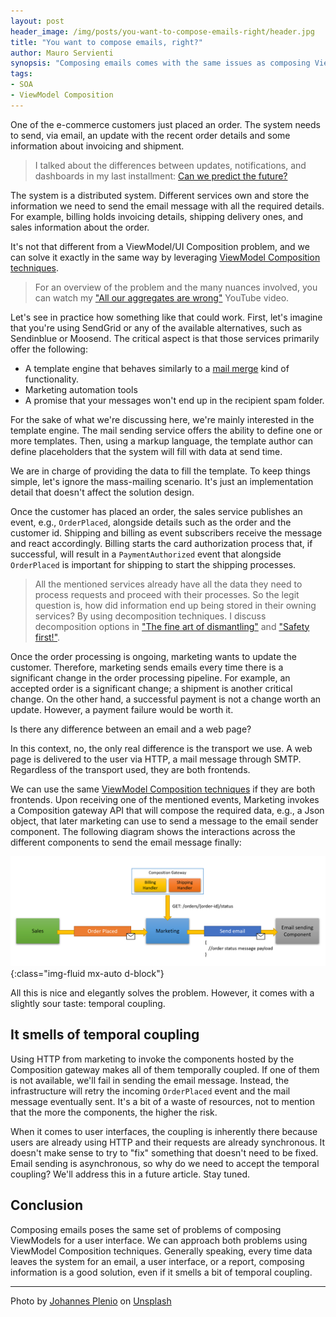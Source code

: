 ```yaml
---
layout: post
header_image: /img/posts/you-want-to-compose-emails-right/header.jpg
title: "You want to compose emails, right?"
author: Mauro Servienti
synopsis: "Composing emails comes with the same issues as composing ViewModels. All the time data leaves the system for an email, a user interface, or a report, ViewModel Composition techniques help define robust solutions."
tags:
- SOA
- ViewModel Composition
---
```


One of the e-commerce customers just placed an order. The system needs to send, via email, an update with the recent order details and some information about invoicing and shipment.

> I talked about the differences between updates, notifications, and dashboards in my last installment: [Can we predict the future?](https://milestone.topics.it/2021/06/02/can-we-predict-the-future.html)

The system is a distributed system. Different services own and store the information we need to send the email message with all the required details. For example, billing holds invoicing details, shipping delivery ones, and sales information about the order.

It's not that different from a ViewModel/UI Composition problem, and we can solve it exactly in the same way by leveraging [ViewModel Composition techniques](https://milestone.topics.it/categories/view-model-composition).

> For an overview of the problem and the many nuances involved, you can watch my ["All our aggregates are wrong"](https://youtu.be/KkzvQSuYd5I) YouTube video.

Let's see in practice how something like that could work. First, let's imagine that you're using SendGrid or any of the available alternatives, such as Sendinblue or Moosend. The critical aspect is that those services primarily offer the following:

- A template engine that behaves similarly to a [mail merge](https://en.wikipedia.org/wiki/Mail_merge) kind of functionality.
- Marketing automation tools
- A promise that your messages won't end up in the recipient spam folder.

For the sake of what we're discussing here, we're mainly interested in the template engine. The mail sending service offers the ability to define one or more templates. Then, using a markup language, the template author can define placeholders that the system will fill with data at send time.

We are in charge of providing the data to fill the template. To keep things simple, let's ignore the mass-mailing scenario. It's just an implementation detail that doesn't affect the solution design.

Once the customer has placed an order, the sales service publishes an event, e.g., `OrderPlaced`, alongside details such as the order and the customer id. Shipping and billing as event subscribers receive the message and react accordingly. Billing starts the card authorization process that, if successful, will result in a `PaymentAuthorized` event that alongside `OrderPlaced` is important for shipping to start the shipping processes.

> All the mentioned services already have all the data they need to process requests and proceed with their processes. So the legit question is, how did information end up being stored in their owning services? By using decomposition techniques. I discuss decomposition options in ["The fine art of dismantling"](https://milestone.topics.it/view-model-composition/2019/04/18/the-fine-art-of-dismantling.html) and ["Safety first!"](https://milestone.topics.it/2019/05/02/safety-first.html).

Once the order processing is ongoing, marketing wants to update the customer. Therefore, marketing sends emails every time there is a significant change in the order processing pipeline. For example, an accepted order is a significant change; a shipment is another critical change. On the other hand, a successful payment is not a change worth an update. However, a payment failure would be worth it.

Is there any difference between an email and a web page?

In this context, no, the only real difference is the transport we use. A web page is delivered to the user via HTTP, a mail message through SMTP. Regardless of the transport used, they are both frontends.

We can use the same [ViewModel Composition techniques](https://milestone.topics.it/categories/view-model-composition) if they are both frontends. Upon receiving one of the mentioned events, Marketing invokes a Composition gateway API that will compose the required data, e.g., a Json object, that later marketing can use to send a message to the email sender component. The following diagram shows the interactions across the different components to send the email message finally:

![email sending diagram](/img/posts/you-want-to-compose-emails-right/email-sending-diagram.png){:class="img-fluid mx-auto d-block"}

All this is nice and elegantly solves the problem. However, it comes with a slightly sour taste: temporal coupling.

## It smells of temporal coupling 

Using HTTP from marketing to invoke the components hosted by the Composition gateway makes all of them temporally coupled. If one of them is not available, we'll fail in sending the email message. Instead, the infrastructure will retry the incoming `OrderPlaced` event and the mail message eventually sent. It's a bit of a waste of resources, not to mention that the more the components, the higher the risk.

When it comes to user interfaces, the coupling is inherently there because users are already using HTTP and their requests are already synchronous. It doesn't make sense to try to "fix" something that doesn't need to be fixed. Email sending is asynchronous, so why do we need to accept the temporal coupling? We'll address this in a future article. Stay tuned.

## Conclusion

Composing emails poses the same set of problems of composing ViewModels for a user interface. We can approach both problems using ViewModel Composition techniques. Generally speaking, every time data leaves the system for an email, a user interface, or a report, composing information is a good solution, even if it smells a bit of temporal coupling.

---

Photo by <a href="https://unsplash.com/@jplenio?utm_source=unsplash&utm_medium=referral&utm_content=creditCopyText">Johannes Plenio</a> on <a href="https://unsplash.com/s/photos/mailbox?utm_source=unsplash&utm_medium=referral&utm_content=creditCopyText">Unsplash</a>
